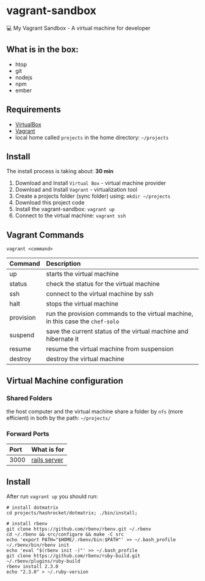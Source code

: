 # vagrant-sandbox
:computer: My Vagrant Sandbox - A virtual machine for developer

## What is in the box:

* htop
* git
* nodejs
* npm
* ember

## Requirements

* [VirtualBox](https://www.virtualbox.org)
* [Vagrant](http://vagrantup.com)
* local home called `projects` in the home directory: `~/projects`

## Install

The install process is taking about: **30 min**

1. Download and Install `Virtual Box` - virtual machine provider
2. Download and Install `Vagrant` - virtualization tool
3. Create a projects folder (sync folder) using: `mkdir ~/projects`
4. Download this project code
5. Install the vagrant-sandbox: `vagrant up`
6. Connect to the virtual machine: `vagrant ssh`

## Vagrant Commands

```shell
vagrant <command>
```

| Command   | Description                                                                     |
| :-------- | :------------------------------------------------------------------------------ |
| up        | starts the virtual machine                                                      |
| status    | check the status for the virtual machine                                        |
| ssh       | connect to the virtual machine by ssh                                           |
| halt      | stops the virtual machine                                                       |
| provision | run the provision commands to the virtual machine, in this case the `chef-solo` |
| suspend   | save the current status of the virtual machine and hibernate it                 |
| resume    | resume the virtual machine from suspension                                      |
| destroy   | destroy the virtual machine                                                     |

## Virtual Machine configuration

### Shared Folders

the host computer and the virtual machine share a folder by `nfs` (more efficient) in both by the path: `~/projects/`

### Forward Ports

| Port | What is for                                 |
| :--- | :------------------------------------------ |
| 3000 | [rails server](http://192.168.33.10:3000)   |

## Install

After run `vagrant up` you should run:

```shell
# install dotmatrix
cd projects/hashrocket/dotmatrix; ./bin/install;

# install rbenv
git clone https://github.com/rbenv/rbenv.git ~/.rbenv
cd ~/.rbenv && src/configure && make -C src
echo 'export PATH="$HOME/.rbenv/bin:$PATH"' >> ~/.bash_profile
~/.rbenv/bin/rbenv init
echo 'eval "$(rbenv init -)"' >> ~/.bash_profile
git clone https://github.com/rbenv/ruby-build.git ~/.rbenv/plugins/ruby-build
rbenv install 2.3.0
echo "2.3.0" > ~/.ruby-version
```
